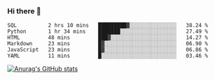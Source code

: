 ### Hi there 👋
<!--START_SECTION:waka-->

```text
SQL          2 hrs 10 mins   █████████▓░░░░░░░░░░░░░░░   38.24 %
Python       1 hr 34 mins    ███████░░░░░░░░░░░░░░░░░░   27.49 %
HTML         48 mins         ███▓░░░░░░░░░░░░░░░░░░░░░   14.27 %
Markdown     23 mins         █▓░░░░░░░░░░░░░░░░░░░░░░░   06.90 %
JavaScript   23 mins         █▓░░░░░░░░░░░░░░░░░░░░░░░   06.86 %
YAML         11 mins         █░░░░░░░░░░░░░░░░░░░░░░░░   03.46 %
```

<!--END_SECTION:waka-->
[![Anurag's GitHub stats](https://github-readme-stats.vercel.app/api?username=Kevinbarrero)](https://github.com/anuraghazra/github-readme-stats)
<!--
**Kevinbarrero/Kevinbarrero** is a ✨ _special_ ✨ repository because its `README.md` (this file) appears on your GitHub profile.

Here are some ideas to get you started:

- 🔭 I’m currently working on ...
- 🌱 I’m currently learning ...
- 👯 I’m looking to collaborate on ...
- 🤔 I’m looking for help with ...
- 💬 Ask me about ...
- 📫 How to reach me: ...
- 😄 Pronouns: ...
- ⚡ Fun fact: ...

-->


